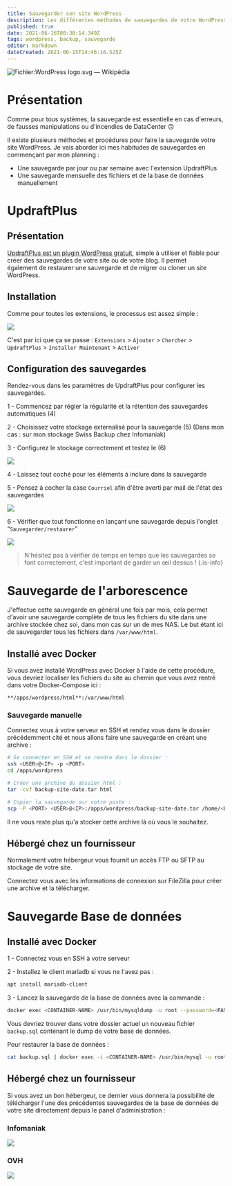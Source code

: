 ```yaml
---
title: Sauvegarder son site WordPress
description: Les différentes méthodes de sauvegardes de votre WordPress
published: true
date: 2021-06-16T08:30:14.349Z
tags: wordpress, backup, sauvegarde
editor: markdown
dateCreated: 2021-06-15T14:46:16.525Z
---
```


![Fichier:WordPress logo.svg — Wikipédia](https://upload.wikimedia.org/wikipedia/commons/thumb/2/20/WordPress_logo.svg/1200px-WordPress_logo.svg.png)

# Présentation

Comme pour tous systèmes, la sauvegarde est essentielle en cas d'erreurs, de fausses manipulations ou d’incendies de DataCenter 🙃

Il existe plusieurs méthodes et procédures pour faire la sauvegarde votre site WordPress. Je vais aborder ici mes habitudes de sauvegardes en commençant par mon planning :

-   Une sauvegarde par jour ou par semaine avec l'extension UpdraftPlus
-   Une sauvegarde mensuelle des fichiers et de la base de données manuellement

# UpdraftPlus

## Présentation

[UpdraftPlus est un plugin WordPress gratuit](https://fr.wordpress.org/plugins/updraftplus/), simple à utiliser et fiable pour créer des sauvegardes de votre site ou de votre blog. Il permet également de restaurer une sauvegarde et de migrer ou cloner un site WordPress.

## Installation

Comme pour toutes les extensions, le processus est assez simple : 

![](/images/wordpress/sauvegarde/wordpress_sauvegarde_1.png)

C'est par ici que ça se passe : `Extensions` > `Ajouter` > `Chercher` > `UpdraftPlus` > `Installer Maintenant` > `Activer`

## Configuration des sauvegardes

Rendez-vous dans les paramètres de UpdraftPlus pour configurer les sauvegardes. 

1 - Commencez par régler la régularité et la rétention des sauvegardes automatiques (4)

2 - Choisissez votre stockage externalisé pour la sauvegarde (5) (Dans mon cas : sur mon stockage Swiss Backup chez Infomaniak)

3 - Configurez le stockage correctement et testez le (6)

![](/images/wordpress/sauvegarde/wordpress_sauvegarde_2.png)

4 - Laissez tout coché pour les éléments à inclure dans la sauvegarde

5 - Pensez à cocher la case `Courriel` afin d'être averti par mail de l'état des sauvegardes

![](/images/wordpress/sauvegarde/wordpress_sauvegarde_3.png)

6 - Vérifier que tout fonctionne en lançant une sauvegarde depuis l'onglet “`Sauvegarder/restaurer`”

![](/images/wordpress/sauvegarde/wordpress_sauvegarde_4.png)

> N'hésitez pas à vérifier de temps en temps que les sauvegardes se font correctement, c'est important de garder un œil dessus !
{.is-info}

# Sauvegarde de l'arborescence

J'effectue cette sauvegarde en général une fois par mois, cela permet d'avoir une sauvegarde complète de tous les fichiers du site dans une archive stockée chez soi, dans mon cas sur un de mes NAS. Le but étant ici de sauvegarder tous les fichiers dans `/var/www/html`.

## Installé avec Docker

Si vous avez installé WordPress avec Docker à l'aide de cette procédure, vous devriez localiser les fichiers du site au chemin que vous avez rentré dans votre Docker-Compose ici :

`**/apps/wordpress/html**:/var/www/html`

### Sauvegarde manuelle

Connectez vous à votre serveur en SSH et rendez vous dans le dossier précédemment cité et nous allons faire une sauvegarde en créant une archive :

```bash
# Se connecter en SSH et se rendre dans le dossier :
ssh <USER>@<IP> -p <PORT>
cd /apps/wordpress

# Créer une archive du dossier html :
tar -cvf backup-site-date.tar html

# Copier la sauvegarde sur votre poste :
scp -P <PORT> <USER>@<IP>:/apps/wordpress/backup-site-date.tar /home/<USER>/Téléchargements
```

Il ne vous reste plus qu'a stocker cette archive là où vous le souhaitez.

## Hébergé chez un fournisseur

Normalement votre hébergeur vous fournit un accès FTP ou SFTP au stockage de votre site.

Connectez vous avec les informations de connexion sur FileZilla pour créer une archive et la télécharger. 

# Sauvegarde Base de données

## Installé avec Docker

1 - Connectez vous en SSH à votre serveur

2 - Installez le client mariadb si vous ne l'avez pas : 

```bash
apt install mariadb-client
```

3 - Lancez la sauvegarde de la base de données avec la commande :

```bash
docker exec <CONTAINER-NAME> /usr/bin/mysqldump -u root --password=<PASSWORD-ROOT> <DATABASE-NAME> > backup.sql
```

Vous devriez trouver dans votre dossier actuel un nouveau fichier `backup.sql` contenant le dump de votre base de données. 

Pour restaurer la base de données :

```bash
cat backup.sql | docker exec -i <CONTAINER-NAME> /usr/bin/mysql -u root --password=<PASSWORD-ROOT> <DATABASE-NAME>
```

## Hébergé chez un fournisseur

Si vous avez un bon hébergeur, ce dernier vous donnera la possibilité de télécharger l'une des précédentes sauvegardes de la base de données de votre site directement depuis le panel d'administration :

### Infomaniak

![](/images/wordpress/sauvegarde/wordpress_sauvegarde_5.png)

### OVH

![](/images/wordpress/sauvegarde/wordpress_sauvegarde_6.png)